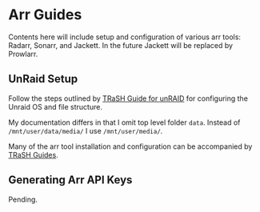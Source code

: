 # Arr Guides

Contents here will include setup and configuration of various arr tools: Radarr, Sonarr, and Jackett. In the future Jackett will be replaced by Prowlarr.

## UnRaid Setup

Follow the steps outlined by [TRaSH Guide for unRAID](https://trash-guides.info/Hardlinks/How-to-setup-for/Unraid/#unraid) for configuring the Unraid OS and file structure.

My documentation differs in that I omit top level folder `data`. Instead of `/mnt/user/data/media/` I use `/mnt/user/media/`.

Many of the arr tool installation and configuration can be accompanied by [TRaSH Guides](https://trash-guides.info/).

## Generating Arr API Keys

Pending.
